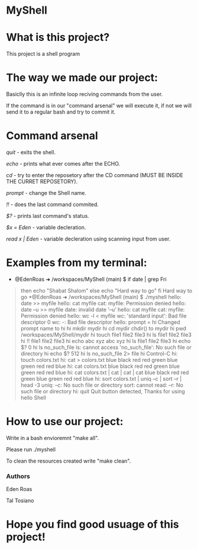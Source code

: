# MyShell

# What is this project?

This project is a shell program

# The way we made our project:
Basiclly this is an infinite loop reciving commands from the user. 

If the command is in our "command arsenal" we will execute it, if not we will send it to a regular bash and try to commit it.

# Command arsenal

*quit* - exits the shell.

*echo* - prints what ever comes after the ECHO.

*cd* - try to enter the reposetory after the CD command (MUST BE INSIDE THE CURRET REPOSETORY).

*prompt* - change the Shell name.

*!!* - does the last command commited.

*$?* - prints last command's status.

*$x = Eden* - variable decleration.

*read x | Eden* - variable decleration using scanning input from user.

# Examples from my terminal:
* @EdenRoas ➜ /workspaces/MyShell (main) $ if date | grep Fri
> then
> echo "Shabat Shalom"
> else
> echo "Hard way to go"
> fi
Hard way to go
*@EdenRoas ➜ /workspaces/MyShell (main) $ ./myshell
hello: date >> myfile
hello: cat myfile
cat: myfile: Permission denied
hello: date –u >> myfile
date: invalid date ‘–u’
hello: cat myfile
cat: myfile: Permission denied
hello: wc -l < myfile
wc: 'standard input': Bad file descriptor
0
wc: -: Bad file descriptor
hello: prompt = hi
Changed prompt name to hi 
hi  mkdir mydir
hi  cd mydir
chdir() to mydir
hi  pwd
/workspaces/MyShell/mydir
hi  touch file1 file2 file3
hi  ls
file1  file2  file3
hi  !!
file1  file2  file3
hi  echo abc xyz
abc xyz 
hi  ls
file1  file2  file3
hi  echo $?
0
hi  ls no_such_file
ls: cannot access 'no_such_file': No such file or directory
hi  echo $?
512
hi  ls no_such_file 2> file
hi  Control-C
> hi:  touch colors.txt
hi:  cat > colors.txt
blue
black
red
red
green 
blue
green
red
red
blue
hi:  cat colors.txt
blue
black
red
red
green 
blue
green
red
red
blue
hi:  cat colors.txt | cat | cat | cat
blue
black
red
red
green 
blue
green
red
red
blue
hi:  sort colors.txt | uniq –c | sort –r | head -3
uniq: –c: No such file or directory
sort: cannot read: –r: No such file or directory
hi:  quit
Quit button detected, Thanks for using hello Shell




# How to use our project:

Write in a bash envioremnt "make all". 

Please run ./myshell

To clean the resources created write "make clean".
### Authors
Eden Roas

Tal Tosiano
# Hope you find good usuage of this project!
